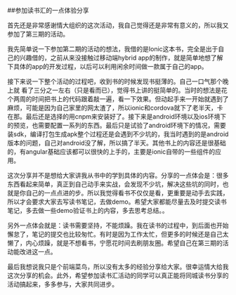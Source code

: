 ##参加读书汇的一点体验分享

首先还是非常感谢情大组织的这次活动，我自己觉得还是非常有意义的，所以我又参加了第三期的活动。

我先简单说一下参加第二期的活动的想法，我借的是Ionic这本书，完全是出于自己的兴趣借的，之前从来没接触过移动端hybrid app的制作，就是简单地想了解下具体的app的开发过程，以后可以利用闲余时间做一款属于自己的app。

接下来说一下整个活动的过程吧，收到书的时候发现书挺薄的。自己一口气那个晚上就   看了三分之一左右（只是看而已），觉得书上讲的挺简单的。当时的想法是花个两周的时间把书上的代码跟着敲一遍，看一下效果。但动起手来一开始就遇到了麻烦，可能是因为自己家里的网太渣了，所以ionic和cordova就下了老半天，卡在那。最后还是选择的用cnpm来安装好了。接下来是android环境以及ios环境下的预览，也需要配置一系列的东西。最后只是试验了android环境下的情况，需要装sdk，编译打包生成apk整个过程还是会遇到不少坑的，我当时遇到的是android版本的问题，自己对android没了解，所以搞了半天。其他书上的内容还是很基础的，有angular基础应该都可以很快的上手的，主要是ionic自带的一些组件的应用。

这次分享并不是想给大家讲我从书中的学到具体的内容。分享的一点体会是：很多东西看起来简单，真正到自己动手来实战，会发现不少坑，解决这些坑的同时，也就是你自己的一点点进的步。所以我觉得看书不仅仅是看，更重要是动手去实践，所以才会要求大家去写读书笔记，去做demo。希望大家都能尽量去及时提交读书笔记，多去做一些demo验证书上的内容，多去思考总结。。

另外一点体会就是：读书需要坚持，不能烦躁。我在读书的过程中，到后面也开始懈怠了，笔记的提交也比较匆忙。有时是因为工作太忙，但更多的时候还是自己太懒了，内心烦躁，就是不想看书，宁愿花时间去刷朋友圈。希望自己在第三期的活动能改进这一点。

最后我想说我只是个前端菜鸟，所以没有太多的经验分享给大家。很幸运情大给我这次分享的机会。此外，希望参加读书汇活动的同学可以真正能将同城读书分享的活动搞起来，多多参与，大家共同进步。

